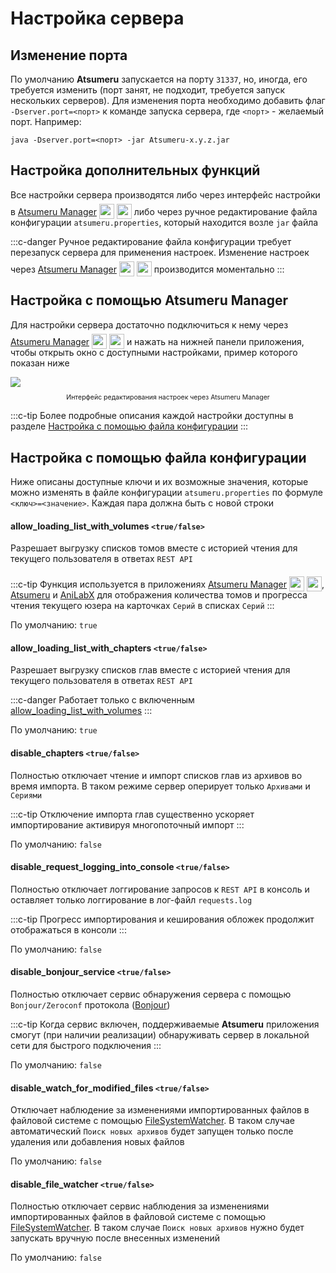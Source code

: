 # Настройка сервера

## Изменение порта

По умолчанию **Atsumeru** запускается на порту `31337`, но, иногда, его требуется изменить (порт занят, не подходит, требуется запуск нескольких серверов). Для изменения порта необходимо добавить флаг `-Dserver.port=<порт>` к команде запуска сервера, где `<порт>` - желаемый порт. Например:
```
java -Dserver.port=<порт> -jar Atsumeru-x.y.z.jar
```

## Настройка дополнительных функций

Все настройки сервера производятся либо через интерфейс настройки в [Atsumeru Manager](https://github.com/AtsumeruDev/AtsumeruManager) <img style="position: relative; top: 6px;" width="24" height="24" src="/assets/media/icons/windows.png"> <img style="position: relative; top: 6px;" width="24" height="24" src="/assets/media/icons/penguin.png"> либо через ручное редактирование файла конфигурации `atsumeru.properties`, который находится возле `jar` файла

:::c-danger
Ручное редактирование файла конфигурации требует перезапуск сервера для применения настроек. Изменение настроек через [Atsumeru Manager](https://github.com/AtsumeruDev/AtsumeruManager) <img style="position: relative; top: 6px;" width="24" height="24" src="/assets/media/icons/windows.png"> <img style="position: relative; top: 6px;" width="24" height="24" src="/assets/media/icons/penguin.png"> производится моментально
:::

## Настройка с помощью Atsumeru Manager

Для настройки сервера достаточно подключиться к нему через [Atsumeru Manager](https://github.com/AtsumeruDev/AtsumeruManager) <img style="position: relative; top: 6px;" width="24" height="24" src="/assets/media/icons/windows.png"> <img style="position: relative; top: 6px;" width="24" height="24" src="/assets/media/icons/penguin.png"> и нажать <MaterialIcon icon="settings"/> на нижней панели приложения, чтобы открыть окно с доступными настройками, пример которого показан ниже

<img style="display: block; margin: 0 auto" src="/assets/media/ru/installation/server-settings.png">
<p style="text-align: center; font-size:75%">Интерфейс редактирования настроек через Atsumeru Manager</p>

:::c-tip
Более подробные описания каждой настройки доступны в разделе [Настройка с помощью файла конфигурации](./server-settings.md#настроика-с-помощью-фаила-конфигурации)
:::

## Настройка с помощью файла конфигурации

Ниже описаны доступные ключи и их возможные значения, которые можно изменять в файле конфигурации `atsumeru.properties` по формуле `<ключ>=<значение>`. Каждая пара должна быть с новой строки

#### allow_loading_list_with_volumes `<true/false>`

Разрешает выгрузку списков томов вместе с историей чтения для текущего пользователя в ответах `REST API`

:::c-tip
Функция используется в приложениях [Atsumeru Manager](https://github.com/AtsumeruDev/AtsumeruManager) <img style="position: relative; top: 6px;" width="24" height="24" src="/assets/media/icons/windows.png"> <img style="position: relative; top: 6px;" width="24" height="24" src="/assets/media/icons/penguin.png">, [Atsumeru](https://github.com/AtsumeruDev/AtsumeruAndroid) <MaterialIcon icon="android"/> и [AniLabX](https://github.com/CrazyXacker/anilabx) <MaterialIcon icon="android"/> для отображения количества томов и прогресса чтения текущего юзера на карточках `Серий` в списках `Серий`
:::

По умолчанию: `true`

#### allow_loading_list_with_chapters `<true/false>`

Разрешает выгрузку списков глав вместе с историей чтения для текущего пользователя в ответах `REST API`

:::c-danger
Работает только с включенным [allow_loading_list_with_volumes](./server-settings.md#allow-loading-list-with-volumes-true-false)
:::

По умолчанию: `true`

#### disable_chapters `<true/false>`

Полностью отключает чтение и импорт списков глав из архивов во время импорта. В таком режиме сервер оперирует только `Архивами` и `Сериями`

:::c-tip
Отключение импорта глав существенно ускоряет импортирование активируя многопоточный импорт
:::

По умолчанию: `false`

#### disable_request_logging_into_console `<true/false>`

Полностью отключает логгирование запросов к `REST API` в консоль и оставляет только логгирование в лог-файл `requests.log`

:::c-tip
Прогресс импортирования и кеширования обложек продолжит отображаться в консоли
:::

По умолчанию: `false`

#### disable_bonjour_service `<true/false>`

Полностью отключает сервис обнаружения сервера с помощью `Bonjour/Zeroconf` протокола ([Bonjour](https://github.com/mannodermaus/RxBonjour))

:::c-tip
Когда сервис включен, поддерживаемые **Atsumeru** приложения смогут (при наличии реализации) обнаруживать сервер в локальной сети для быстрого подключения
:::

По умолчанию: `false`

#### disable_watch_for_modified_files `<true/false>`

Отключает наблюдение за изменениями импортированных файлов в файловой системе с помощью [FileSystemWatcher](https://docs.spring.io/spring-boot/docs/current/api/org/springframework/boot/devtools/filewatch/FileSystemWatcher.html). В таком случае автоматический `Поиск новых архивов` будет запущен только после удаления или добавления новых файлов

По умолчанию: `false`

#### disable_file_watcher `<true/false>`

Полностью отключает сервис наблюдения за изменениями импортированных файлов в файловой системе с помощью [FileSystemWatcher](https://docs.spring.io/spring-boot/docs/current/api/org/springframework/boot/devtools/filewatch/FileSystemWatcher.html). В таком случае `Поиск новых архивов` нужно будет запускать вручную после внесенных изменений 

По умолчанию: `false`